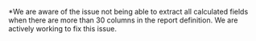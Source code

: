 *We are aware of the issue not being able to extract all calculated fields when there are more than 30 columns in the report definition. We are actively working to fix this issue.
